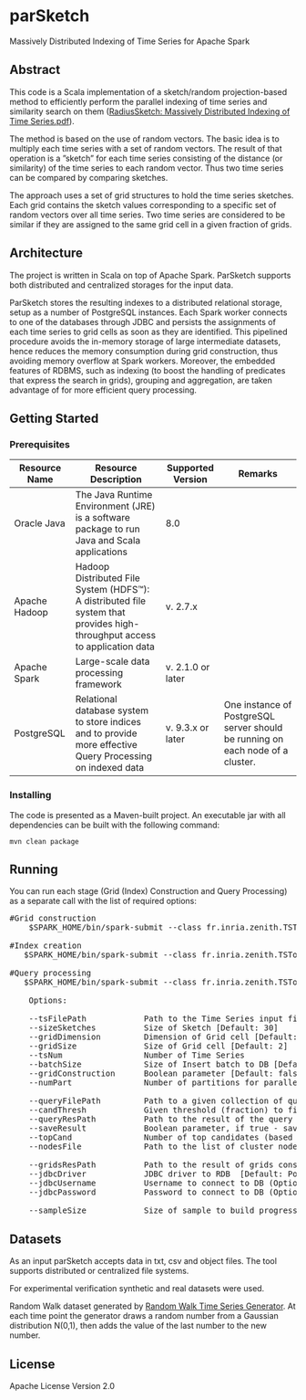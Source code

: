 # parSketch
Massively Distributed Indexing of Time Series for Apache Spark


## Abstract 
This code is a Scala implementation of a sketch/random projection-based method to efficiently perform the parallel indexing of time series and similarity search on them ([RadiusSketch: Massively Distributed Indexing of Time Series.pdf](https://hal-lirmm.ccsd.cnrs.fr/lirmm-01620154/file/ParSketch__DSAA_.pdf)).
 
The method is based on the use of random vectors. The basic idea is to multiply each time series with a set of random vectors. The result of that operation is a ”sketch” for each time series consisting of the distance (or similarity) of the time series to each random vector. Thus two time series can be compared by comparing sketches.

The approach uses a set of grid structures to hold the time series sketches. Each grid contains the sketch values corresponding to a specific set of random vectors over all time series. Two time series are considered to be similar if they are assigned to the same grid cell in a given fraction of grids.

## Architecture

The project is written in Scala on top of Apache Spark. 
ParSketch supports both distributed  and centralized storages for the input data.

ParSketch stores the resulting indexes to a distributed relational storage, setup as a number of PostgreSQL instances. 
Each Spark worker connects to one of the databases through JDBC and persists the assignments of each time series to grid cells as soon as they are identified. 
This pipelined procedure avoids the in-memory storage of large intermediate datasets, hence reduces the memory consumption during grid construction, thus avoiding memory overflow at Spark workers.
Moreover, the embedded features of RDBMS, such as indexing (to boost the handling of predicates that express the search in grids),  grouping and aggregation, are taken advantage of for more efficient query processing.



## Getting Started
 
### Prerequisites

Resource Name | Resource Description | Supported Version  | Remarks
------------ | ------------- | ------------- | -------------
Oracle Java | The Java Runtime Environment (JRE) is a software package to run Java and Scala applications | 8.0
Apache Hadoop | Hadoop Distributed File System (HDFS™): A distributed file system that provides high-throughput access to application data | v. 2.7.x 
Apache Spark | Large-scale data processing framework | v. 2.1.0 or later 
PostgreSQL | Relational database system to store indices and to provide more effective Query Processing on indexed data | v. 9.3.x or later| One instance of PostgreSQL server should be running on each node of a cluster. 


### Installing 

The code is presented as a Maven-built project. An executable jar with all dependencies can be built with the following command:

`mvn clean package
`

## Running

You can run each stage (Grid (Index) Construction and Query Processing) as a separate call with the list of required options:

<pre>
#Grid construction
    $SPARK_HOME/bin/spark-submit --class fr.inria.zenith.TSToDBMulti parSketch-2.0-SNAPSHOT-jar-with-dependencies.jar --tsFilePath path --sizeSketches int_val --gridDimension int_val --gridSize int_val --batchSize int_val --gridConstruction true  --numPart int_val --tsNum int_val --sampleSize dec_val
	
#Index creation
   $SPARK_HOME/bin/spark-submit --class fr.inria.zenith.TSToDBMulti parSketch-2.0-SNAPSHOT-jar-with-dependencies.jar --tsFilePath path --sizeSketches int_val --gridDimension int_val --gridSize int_val --batchSize int_val  --numPart int_val --tsNum int_val
    
#Query processing
   $SPARK_HOME/bin/spark-submit --class fr.inria.zenith.TSToDBMulti parSketch-2.0-SNAPSHOT-jar-with-dependencies.jar --tsFilePath path --sizeSketches int_val --gridDimension int_val --gridSize int_val --queryFilePath path --candThresh dec_val --numPart int_val --tsNum int_val --topCand int_val
    
    Options:
    
    --tsFilePath            Path to the Time Series input file
    --sizeSketches          Size of Sketch [Default: 30] 
    --gridDimension         Dimension of Grid cell [Default: 2]
    --gridSize              Size of Grid cell [Default: 2]
    --tsNum                 Number of Time Series
    --batchSize             Size of Insert batch to DB [Default: 1000]
    --gridConstruction      Boolean parameter [Default: false]
    --numPart               Number of partitions for parallel data processing
    
    --queryFilePath         Path to a given collection of queries
    --candThresh            Given threshold (fraction) to find candidate time series from the grids  
    --queryResPath          Path to the result of the query (Optional)
    --saveResult            Boolean parameter, if true - save result of query to file, false - statistics output to console [Default: true]
    --topCand               Number of top candidates (based on Euclidean distance) to save  [Default: 5]
    --nodesFile             Path to the list of cluster nodes (hostname ips) [Default: nodes]
    
    --gridsResPath          Path to the result of grids construction (Optional)
    --jdbcDriver            JDBC driver to RDB  [Default: PostgreSQL] (Optional)
    --jdbcUsername          Username to connect to DB (Optional)
    --jdbcPassword          Password to connect to DB (Optional)
    
    --sampleSize            Size of sample to build progressive grid sizes (Optional) [Default: 0.1]
</pre>


## Datasets 
As an input parSketch accepts data in txt, csv and object files. The tool supports distributed or centralized file systems. 

For experimental verification synthetic and real datasets were used.
 
Random Walk dataset generated by [Random Walk Time Series Generator](https://github.com/lev-a/RandomWalk-tsGenerator).  At each time point the generator draws a random number from a Gaussian distribution N(0,1), then adds the value of the last number to the new number.



## License
Apache License Version 2.0